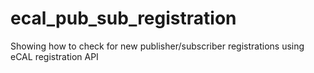 # ecal_pub_sub_registration
Showing how to check for new publisher/subscriber registrations using eCAL registration API
